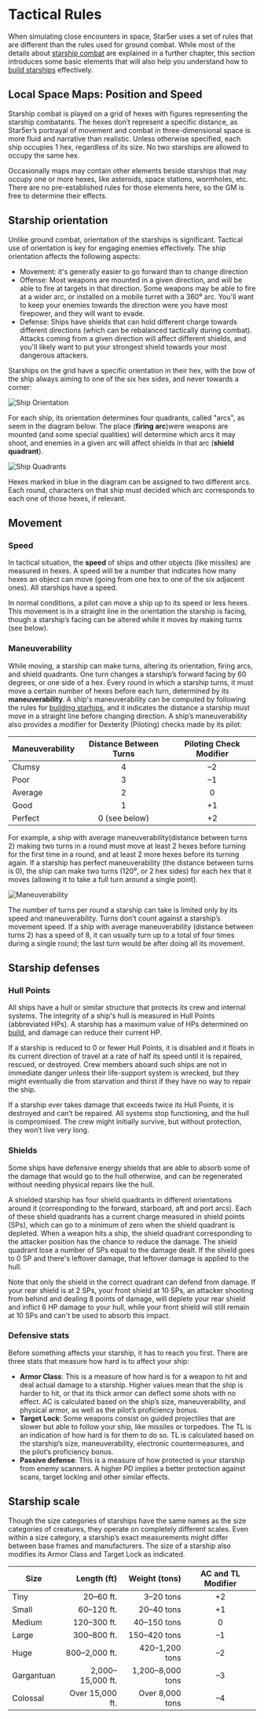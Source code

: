 # Tactical Rules

When simulating close encounters in space, Star5er uses a set of rules that are different than the rules used for ground combat. While most of the details about [starship combat](combat.md) are explained in a further chapter, this section introduces some basic elements that will also help you understand how to [build starships](build.md) effectively.

## Local Space Maps: Position and Speed

Starship combat is played on a grid of hexes with figures representing the starship combatants. The hexes don’t represent a specific distance, as Star5er’s portrayal of movement and combat in three-dimensional space is more fluid and narrative than realistic. Unless otherwise specified, each ship occupies 1 hex, regardless of its size. No two starships are allowed to occupy the same hex. 

Occasionally maps may contain other elements beside starships that may occupy one or more hexes, like asteroids, space stations, wormholes, etc. There are no pre-established rules for those elements here, so the GM is free to determine their effects.

## Starship orientation

Unlike ground combat, orientation of the starships is significant. Tactical use of orientation is key for engaging enemies effectively. The ship orientation affects the following aspects:

* Movement: it's generally easier to go forward than to change direction
* Offense: Most weapons are mounted in a given direction, and will be able to fire at targets in that direction. Some weapons may be able to fire at a wider arc, or installed on a mobile turret with a 360⁰ arc. You'll want to keep your enemies towards the direction were you have most firepower, and they will want to evade.
* Defense: Ships have shields that can hold different charge towards different directions (which can be rebalanced tactically during combat). Attacks coming from a given direction will affect different shields, and you'll likely want to put your strongest shield towards your most dangerous attackers.

Starships on the grid have a specific orientation in their hex, with the bow of the ship always aiming to one of the six hex sides, and never towards a corner:

<div class="figure">

![Ship Orientation](../img/orientation.png)

</div>

For each ship, its orientation determines four quadrants, called "arcs", as seem in the diagram below. The place (**firing arc**)were weapons are mounted (and some special qualities) will determine which arcs it may shoot, and enemies in a given arc will affect shields in that arc (**shield quadrant**).

<div class="figure">

![Ship Quadrants](../img/arcs.png)

</div>

 Hexes marked in blue in the diagram can be assigned to two different arcs. Each round, characters on that ship must decided which arc corresponds to each one of those hexes, if relevant. 

## Movement

### Speed

In tactical situation, the **speed** of ships and other objects (like missiles) are measured in hexes. A speed will be a number that indicates how many hexes an object can move (going from one hex to one of the six adjacent ones). All starships have a speed.

In normal conditions, a pilot can move a ship up to its speed or less hexes. This movement is in a straight line in the orientation the starship is facing, though a starship’s facing can be altered while it moves by making turns (see below).

### Maneuverability

While moving, a starship can make turns, altering its orientation, firing arcs, and shield quadrants. One turn changes a starship’s forward facing by 60 degrees, or one side of a hex. Every round in which a starship turns, it must move a certain number of hexes before each turn, determined by its **maneuverability**. A ship's maneuverability can be computed by following the rules for [building starhips](build.md), and it indicates the distance a starship must move in a straight line before changing direction. A ship’s maneuverability also provides a modifier for Dexterity (Piloting) checks made by its pilot:

|Maneuverability|Distance Between Turns|Piloting Check Modifier|
|---------------|:--------------------:|:---------------------:|
|Clumsy|4|–2|
|Poor|3|–1|
|Average|2|0|
|Good|1|+1|
|Perfect|0 (see below) |+2|

 For example, a ship with average maneuverability(distance between turns 2) making two turns in a round must move at least 2 hexes before turning for the first time in a round, and at least 2 more hexes before its turning again. If a starship has perfect maneuverability (the distance between turns is 0), the ship can make two turns (120⁰, or 2 hex sides) for each hex that it moves (allowing it to take a full turn around a single point). 
 
 <div class="figure">

 ![Maneuverability](../img/maneuverability.png)

</div>

The number of turns per round a starship can take is limited only by its speed and maneuverability. Turns don’t count against a starship’s movement speed. If a ship with average maneuverability (distance between turns 2) has a speed of 8, it can usually turn up to a total of four times during a single round; the last turn would be after doing all its movement.

## Starship defenses

### Hull Points

All ships have a hull or similar structure that protects its crew and internal systems. The integrity of a ship's hull is measured in Hull Points (abbreviated HPs). A starship has a maximum value of HPs determined on [build](build.md), and damage can reduce their current HP. 

If a starship is reduced to 0 or fewer Hull Points, it is disabled and it floats in its current direction of travel at a rate of half its speed until it is repaired, rescued, or destroyed. Crew members aboard such ships are not in immediate danger unless their life-support system is wrecked, but they might eventually die from starvation and thirst if they have no way to repair the ship.

If a starship ever takes damage that exceeds twice its Hull Points, it is destroyed and can’t be repaired. All systems stop functioning, and the hull is compromised. The crew might initially survive, but without protection, they won’t live very long.

### Shields

Some ships have defensive energy shields that are able to absorb some of the damage that would go to the hull otherwise, and can be regenerated without needing physical repairs like the hull.

A shielded starship has four shield quadrants in different orientations around it (corresponding to the forward, starboard, aft and port arcs). Each of these shield quadrants has a current charge measured in shield points (SPs), which can go to a minimum of zero when the shield quadrant is depleted. When a weapon hits a ship, the shield quadrant corresponding to the attacker position has the chance to reduce the damage. The shield quadrant lose a number of SPs equal to the damage dealt. If the shield goes to 0 SP and there's leftover damage, that leftover damage is applied to the hull.

Note that only the shield in the correct quadrant can defend from damage. If your rear shield is at 2 SPs, your front shield at 10 SPs, an attacker shooting from behind and dealing 8 points of damage, will deplete your rear shield and inflict 6 HP damage to your hull, while your front shield will still remain at 10 SPs and can't be used to absorb this impact.

### Defensive stats

Before something affects your starship, it has to reach you first. There are three stats that measure how hard is to affect your ship:

* **Armor Class**: This is a measure of how hard is for a weapon to hit and deal actual damage to a starship. Higher values mean that the ship is harder to hit, or that its thick armor can deflect some shots with no effect. AC is calculated based on the ship’s size, maneuverability, and physical armor, as well as the pilot’s proficiency bonus.
* **Target Lock**: Some weapons consist on guided projectiles that are slower but able to follow your ship, like missiles or torpedoes. The TL is an indication of how hard is for them to do so. TL is calculated based on the starship’s size, maneuverability, electronic countermeasures, and the pilot’s proficiency bonus.
* **Passive defense**: This is a measure of how protected is your starship from enemy scanners. A higher PD implies a better protection against scans, target locking and other similar effects.

## Starship scale

Though the size categories of starships have the same names as the size categories of creatures, they operate on completely different scales. Even within a size category, a starship’s exact measurements might differ between base frames and manufacturers. The size of a starship also modifies its Armor Class and Target Lock as indicated.

|Size      |Length (ft)     |Weight (tons)   |AC and TL Modifier|
|----------|---------------:|---------------:|:----------------:|
|Tiny      |20–60 ft.       |3–20 tons       |                +2|
|Small     |60–120 ft.      |20–40 tons      |                +1|
|Medium    |120–300 ft.     |40–150 tons     |                 0|
|Large     |300–800 ft.     |150–420 tons    |                –1|
|Huge      |800–2,000 ft.   |420–1,200 tons  |                –2|
|Gargantuan|2,000–15,000 ft.|1,200–8,000 tons|                –3|
|Colossal  |Over 15,000 ft. |Over 8,000 tons |                –4|
